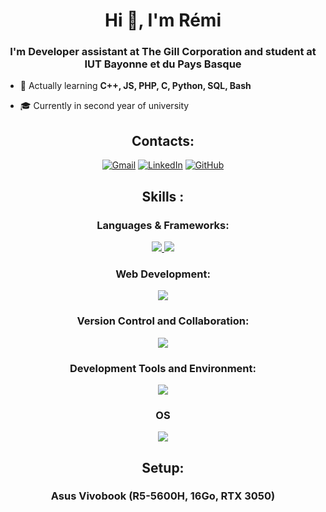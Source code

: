 <h1 align="center">Hi 👋, I'm Rémi </h1>
<h3 align="center">I'm Developer assistant at The Gill Corporation and student at IUT Bayonne et du Pays Basque</h3>

-  📖 Actually learning **C++, JS, PHP, C, Python, SQL, Bash**

-  🎓 Currently in second year of university

<h2 align="center">Contacts:</h2>
<div align="center">
  
[![Gmail](https://img.shields.io/badge/Gmail-D14836?style=for-the-badge&logo=gmail&logoColor=white)](mailto:rgentil@iutbayonne.univ-pau.fr)
[![LinkedIn](https://img.shields.io/badge/LinkedIn-0077B5?style=for-the-badge&logo=linkedin&logoColor=white)](https://www.linkedin.com/in/remi-gentil/)
[![GitHub](https://img.shields.io/badge/GitHub-181717?style=for-the-badge&logo=github&logoColor=white)](https://github.com/remi-gntl/)

</div>

<h2 align="center">Skills :</h2>
<h3 align="center">Languages & Frameworks:</h3>
<p align="center">
  <a href="https://skillicons.dev">
    <img src="https://skillicons.dev/icons?i=cpp,bash,html,js,php" />
    <img src="https://skillicons.dev/icons?i=py,qt,mysql,powershell&theme=dark" />
  </a>
</p>
<h3 align="center">Web Development:</h3>
<p align="center">
  <a href="https://skillicons.dev">
    <img src="https://skillicons.dev/icons?i=css,html,js,mysql,php" />
  </a>

<h3 align="center">Version Control and Collaboration:</h3>
<p align="center">
  <a href="https://skillicons.dev">
    <img src="https://skillicons.dev/icons?i=git,github" />
  </a>
</p>

<h3 align="center">Development Tools and Environment:</h3>
<p align="center">
  <a href="https://skillicons.dev">
    <img src="https://skillicons.dev/icons?i=vscode,qt" />
  </a>
</p>

<h3 align="center">OS</h3>
<p align="center">
  <a href="https://skillicons.dev">
    <img src="https://skillicons.dev/icons?i=linux,powershell&theme=dark" />
  </a>
</p>

<h2 align="center">Setup:</h2>
<h3 align="center">Asus Vivobook (R5-5600H, 16Go, RTX 3050)</h3>
